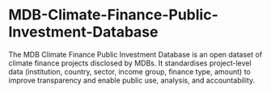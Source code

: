 # MDB-Climate-Finance-Public-Investment-Database
The MDB Climate Finance Public Investment Database is an open dataset of climate finance projects disclosed by MDBs. It standardises project-level data (institution, country, sector, income group, finance type, amount) to improve transparency and enable public use, analysis, and accountability.
